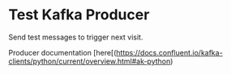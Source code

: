 # Test Kafka Producer

Send test messages to trigger next visit.

Producer documentation [here[(https://docs.confluent.io/kafka-clients/python/current/overview.html#ak-python)